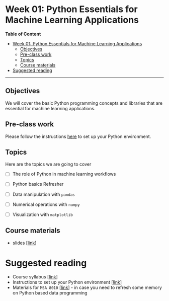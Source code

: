 # Week 01: Python Essentials for Machine Learning Applications

**Table of Content**
- [Week 01: Python Essentials for Machine Learning Applications](#week-01-python-essentials-for-machine-learning-applications)
  - [Objectives](#objectives)
  - [Pre-class work](#pre-class-work)
  - [Topics](#topics)
  - [Course materials](#course-materials)
- [Suggested reading](#suggested-reading)

---
## Objectives
We will cover the basic Python programming concepts and libraries that are essential for machine learning applications.


## Pre-class work
Please follow the instructions [here](../../docs/environment.md) to set up your Python environment.


## Topics
Here are the topics we are going to cover
* [ ] The role of Python in machine learning workflows
* [ ] Python basics Refresher
* [ ] Data manipulation with `pandas`
* [ ] Numerical operations with `numpy`
* [ ] Visualization with `matplotlib`


## Course materials
* slides [[link](https://docs.google.com/presentation/d/1LwK-DTF2uxP-pafQ0k-XWyPdcQs6u2ECkJKwR6f6Ca4/edit?usp=sharing)]

# Suggested reading
* Course syllabus [[link](../../syllabus/rmi8450-2025-spring.pdf)]
* Instructions to set up your Python environment [[link](../../docs/environment.md)]
* Materials for `MSA 8010` [[link](https://github.com/xiangshiyin/data-programming-with-python)] - in case you need to refresh some memory on Python based data programming